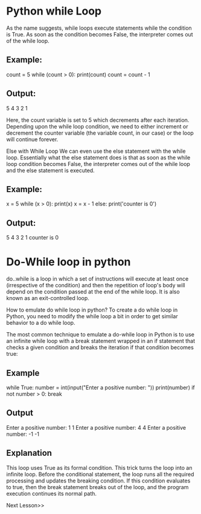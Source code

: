 #   Python while Loop
As the name suggests, while loops execute statements while the condition is True. As soon as the condition becomes False, the interpreter comes out of the while loop.

##  Example:
count = 5
while (count > 0):
  print(count)
  count = count - 1

##  Output:
5
4
3
2
1

Here, the count variable is set to 5 which decrements after each iteration. Depending upon the while loop condition, we need to either increment or decrement the counter variable (the variable count, in our case) or the loop will continue forever.

Else with While Loop
We can even use the else statement with the while loop. Essentially what the else statement does is that as soon as the while loop condition becomes False, the interpreter comes out of the while loop and the else statement is executed.

##  Example:
x = 5
while (x > 0):
    print(x)
    x = x - 1
else:
    print('counter is 0')

##  Output:
5
4
3
2
1
counter is 0




#   Do-While loop in python
do..while is a loop in which a set of instructions will execute at least once (irrespective of the condition) and then the repetition of loop's body will depend on the condition passed at the end of the while loop. It is also known as an exit-controlled loop.

How to emulate do while loop in python?
To create a do while loop in Python, you need to modify the while loop a bit in order to get similar behavior to a do while loop.

The most common technique to emulate a do-while loop in Python is to use an infinite while loop with a break statement wrapped in an if statement that checks a given condition and breaks the iteration if that condition becomes true:

##  Example
while True:
  number = int(input("Enter a positive number: "))
  print(number)
  if not number > 0:
    break

##  Output
Enter a positive number: 1
1
Enter a positive number: 4
4
Enter a positive number: -1
-1

##  Explanation
This loop uses True as its formal condition. This trick turns the loop into an infinite loop. Before the conditional statement, the loop runs all the required processing and updates the breaking condition. If this condition evaluates to true, then the break statement breaks out of the loop, and the program execution continues its normal path.

Next Lesson>>